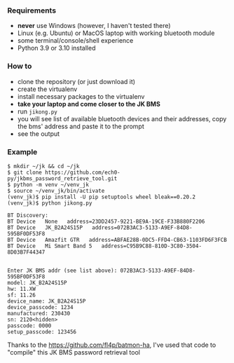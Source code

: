 ### Requirements
 - **never** use Windows (however, I haven't tested there)
 - Linux (e.g. Ubuntu) or MacOS laptop with working bluetooth module
 - some terminal/console/shell experience
 - Python 3.9 or 3.10 installed

### How to
 - clone the repository (or just download it)
 - create the virtualenv
 - install necessary packages to the virtualenv
 - **take your laptop and come closer to the JK BMS**
 - run `jikong.py`
 - you will see list of available bluetooth devices and their addresses, copy the bms' address and paste it to the prompt
 - see the output

### Example
```shell
$ mkdir ~/jk && cd ~/jk 
$ git clone https://github.com/ech0-py/jkbms_password_retrieve_tool.git
$ python -m venv ~/venv_jk
$ source ~/venv_jk/bin/activate
(venv_jk)$ pip install -U pip setuptools wheel bleak==0.20.2
(venv_jk)$ python jikong.py

BT Discovery:
BT Device   None   address=23DD2457-9221-BE9A-19CE-F33B880F2206
BT Device   JK_B2A24S15P   address=072B3AC3-5133-A9EF-84D8-595BF0DF53F8
BT Device   Amazfit GTR   address=ABFAE28B-0DC5-FFD4-CB63-1103FD6F3FCB
BT Device   Mi Smart Band 5   address=C95B9C88-810D-3C80-3504-8D03B7F44347


Enter JK BMS addr (see list above): 072B3AC3-5133-A9EF-84D8-595BF0DF53F8
model: JK_B2A24S15P
hw: 11.XW
sf: 11.26
device_name: JK_B2A24S15P
device_passcode: 1234
manufactured: 230430
sn: 2120<hidden>
passcode: 0000
setup_passcode: 123456
```

Thanks to the https://github.com/fl4p/batmon-ha, I've used that code to "compile" this JK BMS password retrieval tool
